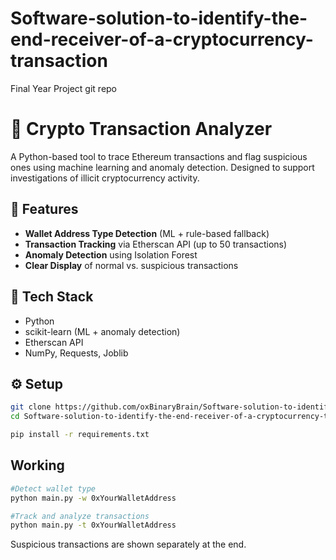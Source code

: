 # Software-solution-to-identify-the-end-receiver-of-a-cryptocurrency-transaction
Final Year Project git repo


# 🔎 Crypto Transaction Analyzer

A Python-based tool to trace Ethereum transactions and flag suspicious ones using machine learning and anomaly detection. Designed to support investigations of illicit cryptocurrency activity.

## 🚀 Features

- **Wallet Address Type Detection** (ML + rule-based fallback)
- **Transaction Tracking** via Etherscan API (up to 50 transactions)
- **Anomaly Detection** using Isolation Forest
- **Clear Display** of normal vs. suspicious transactions

## 🧠 Tech Stack

- Python
- scikit-learn (ML + anomaly detection)
- Etherscan API
- NumPy, Requests, Joblib

## ⚙️ Setup

```bash
git clone https://github.com/oxBinaryBrain/Software-solution-to-identify-the-end-receiver-of-a-cryptocurrency-transaction.git
cd Software-solution-to-identify-the-end-receiver-of-a-cryptocurrency-transaction
```
```bash
pip install -r requirements.txt
```

## Working

```bash
#Detect wallet type
python main.py -w 0xYourWalletAddress

#Track and analyze transactions
python main.py -t 0xYourWalletAddress
```
Suspicious transactions are shown separately at the end.
